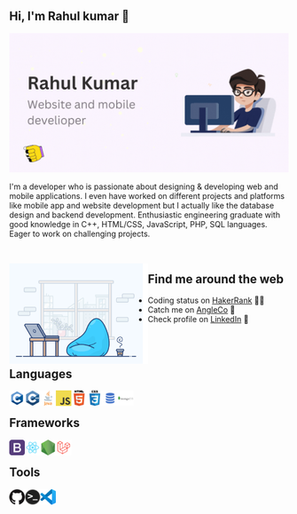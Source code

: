 ## Hi, I'm Rahul kumar 👋

[<img alt="header-image" src="src/assets/images/banner.gif" />](#)

I'm a developer who is passionate about designing & developing web and mobile applications. I even have worked on different projects and platforms like mobile app and website development but I actually like the database design and backend development. Enthusiastic engineering graduate with good knowledge in C++, HTML/CSS, JavaScript, PHP, SQL languages. Eager to work on challenging projects. 

<br />

[<img alt="casual-workspace" align="left" width="250" src="src/assets/images/casual-workspace.png" />](#)

## Find me around the web

- Coding status on [HakerRank](https://www.hackerrank.com/rkpassin132) 🧑‍💻
- Catch me on [AngleCo](https://angel.co/u/rahul-kumar-1943) 🙂
- Check profile on [LinkedIn](https://www.linkedin.com/in/rahul-kumar-392a17196/) 💼

<br />
<br />

## Languages

[<img align="left" width="28" src="https://raw.githubusercontent.com/github/explore/80688e429a7d4ef2fca1e82350fe8e3517d3494d/topics/c/c.png" alt="c" />](#!)
[<img align="left" width="28" src="https://raw.githubusercontent.com/github/explore/80688e429a7d4ef2fca1e82350fe8e3517d3494d/topics/cpp/cpp.png" alt="cpp" />](#!)
[<img align="left" width="28" src="https://raw.githubusercontent.com/github/explore/80688e429a7d4ef2fca1e82350fe8e3517d3494d/topics/java/java.png" alt="javascript" />](#!)
[<img align="left" width="28" src="https://raw.githubusercontent.com/github/explore/80688e429a7d4ef2fca1e82350fe8e3517d3494d/topics/javascript/javascript.png" alt="javascript" />](#!)
[<img align="left" width="28" src="https://raw.githubusercontent.com/github/explore/80688e429a7d4ef2fca1e82350fe8e3517d3494d/topics/html/html.png" alt="html" />](#!)
[<img align="left" width="28" src="https://raw.githubusercontent.com/github/explore/80688e429a7d4ef2fca1e82350fe8e3517d3494d/topics/css/css.png" alt="css" />](#!)
[<img align="left" width="28" src="https://raw.githubusercontent.com/github/explore/80688e429a7d4ef2fca1e82350fe8e3517d3494d/topics/sql/sql.png" alt="sql" />](#!)
[<img align="left" width="28" src="https://raw.githubusercontent.com/github/explore/80688e429a7d4ef2fca1e82350fe8e3517d3494d/topics/mongodb/mongodb.png" alt="sass" />](#!) 
<br/>

## Frameworks
[<img align="left" width="28" src="https://raw.githubusercontent.com/github/explore/80688e429a7d4ef2fca1e82350fe8e3517d3494d/topics/bootstrap/bootstrap.png" alt="bootstrap" />](#!)
[<img align="left" width="28" src="https://raw.githubusercontent.com/github/explore/80688e429a7d4ef2fca1e82350fe8e3517d3494d/topics/react/react.png" alt="react" />](#!)
[<img align="left" width="28" src="https://raw.githubusercontent.com/github/explore/80688e429a7d4ef2fca1e82350fe8e3517d3494d/topics/nodejs/nodejs.png" alt="node-js" />](#!)
[<img align="left" width="28" src="https://raw.githubusercontent.com/github/explore/80688e429a7d4ef2fca1e82350fe8e3517d3494d/topics/laravel/laravel.png" alt="wordpress" />](#!)
<br/>

## Tools
[<img align="left" width="28" src="https://raw.githubusercontent.com/github/explore/78df643247d429f6cc873026c0622819ad797942/topics/github/github.png" alt="github" />](#!)
[<img align="left" width="28" src="https://raw.githubusercontent.com/github/explore/80688e429a7d4ef2fca1e82350fe8e3517d3494d/topics/terminal/terminal.png" alt="terminal" />](#!)
[<img align="left" width="28" src="https://raw.githubusercontent.com/github/explore/80688e429a7d4ef2fca1e82350fe8e3517d3494d/topics/visual-studio-code/visual-studio-code.png" alt="vscode" />](#!)

<br />
<br />